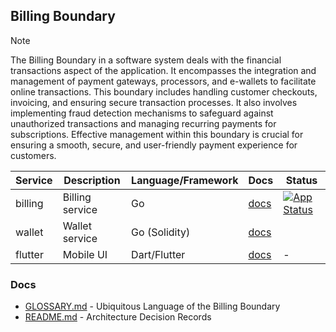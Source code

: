 ## Billing Boundary

> [!NOTE]
> The Billing Boundary in a software system deals with the financial transactions aspect of the application. 
> It encompasses the integration and management of payment gateways, processors, and e-wallets to facilitate online 
> transactions. This boundary includes handling customer checkouts, invoicing, and ensuring secure transaction processes. 
> It also involves implementing fraud detection mechanisms to safeguard against unauthorized transactions and managing 
> recurring payments for subscriptions. Effective management within this boundary is crucial for ensuring a smooth, 
> secure, and user-friendly payment experience for customers.

| Service  | Description     | Language/Framework | Docs                                           | Status                                                                                                                                                  |
|----------|-----------------|--------------------|------------------------------------------------|---------------------------------------------------------------------------------------------------------------------------------------------------------|
| billing  | Billing service | Go                 | [docs](./boundaries/billing/billing/README.md) | [![App Status](https://argo.shortlink.best/api/badge?name=shortlink-billing&revision=true)](https://argo.shortlink.best/applications/shortlink-billing) |
| wallet   | Wallet service  | Go (Solidity)      | [docs](./boundaries/billing/wallet/README.md)  |                                                                                                                                                         |
| flutter  | Mobile UI       | Dart/Flutter       | [docs](./flutter/shortlink/README.md)          | -                                                                                                                                                       |

### Docs

- [GLOSSARY.md](./GLOSSARY.md) - Ubiquitous Language of the Billing Boundary
- [README.md](./docs/ADR/README.md) - Architecture Decision Records
